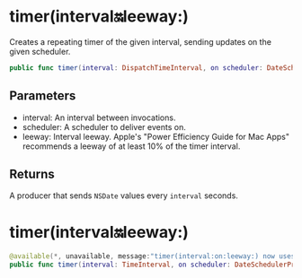 # timer(interval:on:leeway:)

Creates a repeating timer of the given interval, sending updates on the
given scheduler.

``` swift
public func timer(interval: DispatchTimeInterval, on scheduler: DateSchedulerProtocol, leeway: DispatchTimeInterval) -> SignalProducer<Date, NoError> 
```

> 

> 

> 

## Parameters

  - interval: An interval between invocations.
  - scheduler: A scheduler to deliver events on.
  - leeway: Interval leeway. Apple's "Power Efficiency Guide for Mac Apps" recommends a leeway of at least 10% of the timer interval.

## Returns

A producer that sends `NSDate` values every `interval` seconds.

# timer(interval:on:leeway:)

``` swift
@available(*, unavailable, message:"timer(interval:on:leeway:) now uses DispatchTimeInterval")
public func timer(interval: TimeInterval, on scheduler: DateSchedulerProtocol, leeway: TimeInterval) -> SignalProducer<Date, NoError> 
```
